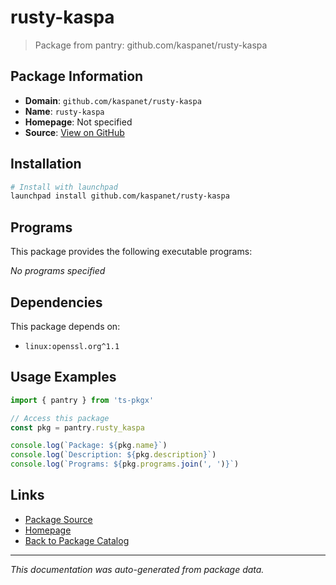 # rusty-kaspa

> Package from pantry: github.com/kaspanet/rusty-kaspa

## Package Information

- **Domain**: `github.com/kaspanet/rusty-kaspa`
- **Name**: `rusty-kaspa`
- **Homepage**: Not specified
- **Source**: [View on GitHub](https://github.com/pkgxdev/pantry/tree/main/projects/github.com/kaspanet/rusty-kaspa/package.yml)

## Installation

```bash
# Install with launchpad
launchpad install github.com/kaspanet/rusty-kaspa
```

## Programs

This package provides the following executable programs:

*No programs specified*

## Dependencies

This package depends on:

- `linux:openssl.org^1.1`

## Usage Examples

```typescript
import { pantry } from 'ts-pkgx'

// Access this package
const pkg = pantry.rusty_kaspa

console.log(`Package: ${pkg.name}`)
console.log(`Description: ${pkg.description}`)
console.log(`Programs: ${pkg.programs.join(', ')}`)
```

## Links

- [Package Source](https://github.com/pkgxdev/pantry/tree/main/projects/github.com/kaspanet/rusty-kaspa/package.yml)
- [Homepage](#)
- [Back to Package Catalog](../package-catalog.md)

---

*This documentation was auto-generated from package data.*

